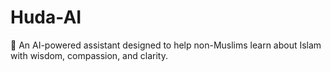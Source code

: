 # Huda-AI
🌙 An AI-powered assistant designed to help non-Muslims learn about Islam with wisdom, compassion, and clarity.
